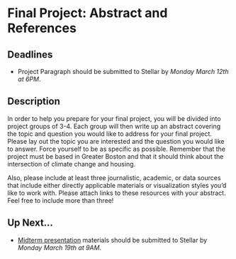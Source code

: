 # Final Project: Abstract and References

## Deadlines

+ Project Paragraph should be submitted to Stellar by *Monday March 12th at 6PM*.

## Description

In order to help you prepare for your final project, you will be divided into project groups of 3-4. Each group will then write up an abstract covering the topic and question you would like to address for your final project. Please lay out the topic you are interested and the question you would like to answer. Force yourself to be as specific as possible. Remember that the project must be based in Greater Boston and that it should think about the intersection of climate change and housing.

Also, please include at least three journalistic, academic, or data sources that include either directly applicable materials or visualization styles you’d like to work with. Please attach links to these resources with your abstract. Feel free to include more than three!

## Up Next...

+ [Midterm presentation](./01_midterm_presentations.md) materials should be submitted to Stellar by *Monday March 19th at 9AM*.
